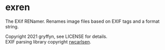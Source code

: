 # exren

The EXif RENamer. Renames image files based on EXIF tags and a format string.

Copyright 2021 gryffyn, see LICENSE for details.  
EXIF parsing library copyright [rwcarlsen](https://github.com/rwcarlsen).